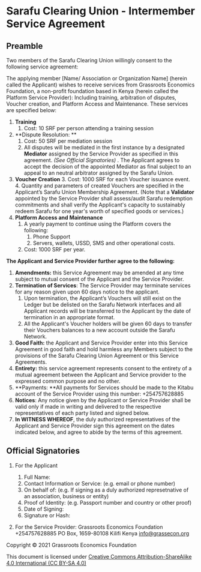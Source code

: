 # Sarafu Clearing Union - Intermember Service Agreement

## Preamble

Two members of the Sarafu Clearing Union willingly consent to the following service agreement:

The applying member [Name/ Association or Organization Name] (herein called the Applicant) wishes to receive services from Grassroots Economics Foundation, a non-profit foundation based in Kenya (herein called the Platform Service Provider): Including training, arbitration of disputes, Voucher creation, and Platform Access and Maintenance. These services are specified below:


1. **Training**
    1. Cost: 10 SRF per person attending a training session
2. **Dispute Resolution: **
    1. Cost: 50 SRF per mediation session
    2. All disputes will be mediated in the first instance by a designated **Mediator** assigned by the Service Provider as specified in this agreement. _(See Official Signatories)_ . The Applicant agrees to accept the decision of the appointed Mediator as final subject to an appeal to an neutral arbitrator assigned by the Sarafu Union.
1. **Voucher Creation**
    3. Cost: 1000 SRF for each Voucher issuance event. 
    4. Quantity and parameters of created Vouchers are specified in the Applicant’s Sarafu Union Membership Agreement. (Note that a **Validator** appointed by the Service Provider shall assess/audit Sarafu redemption commitments and shall verify the Applicant's capacity to sustainably redeem Sarafu for one year's worth of specified goods or services.) 
1. **Platform Access and Maintenance**
    1. A yearly payment to continue using the Platform covers the following:
        1. Phone Support
        2. Servers, wallets, USSD, SMS and other operational costs. 
    1. Cost: 1000 SRF per year.

**The Applicant and Service Provider further agree to the following:**

1. **Amendments:** this Service Agreement may be amended at any time subject to mutual consent of the Applicant and the Service Provider.
2. **Termination of Services**: The Service Provider may terminate services for any reason given upon 60 days notice to the applicant. 
    1. Upon termination, the Applicant’s Vouchers will still exist on the Ledger but be delisted on the Sarafu Network interfaces and all Applicant records will be transferred to the Applicant by the date of termination in an appropriate format.
    2. All the Applicant's Voucher holders will be given 60 days to transfer their Vouchers balances to a new account outside the Sarafu Network.
3. **Good Faith:** the Applicant and Service Provider enter into this Service Agreement in good faith and hold harmless any Members subject to the provisions of the Sarafu Clearing Union Agreement or this Service Agreements.
4. **Entirety:** this service agreement represents consent to the entirety of a mutual agreement between the Applicant and Service provider to the expressed common purpose and no other.
5. **Payments: **All payments for Services should be made to the Kitabu account of the Service Provider using this number: +254757628885
6. **Notices**: Any notice given by the Applicant or Service Provider shall be valid only if made in writing and delivered to the respective representatives of each party listed and signed below.
7. **In WITNESS WHEREOF**, the duly authorized representatives of the Applicant and Service Provider sign this agreement on the dates indicated below, and agree to abide by the terms of this agreement. 
## Official Signatories
1. For the Applicant
    1. Full Name:
    1. Contact Information or Service: (e.g. email or phone number)
    1. On behalf of: (e.g. If signing as a duly authorized represetnative of an association, business or entity)
    1. Proof of Identity: (e.g. Passport number and country or other proof)
    1. Date of Signing:
    1. Signature or Hash:

1. For the Service Provider: Grassroots Economics Foundation +254757628885 PO Box, 1659-80108  Kilifi Kenya [info@grassecon.org](mailto:info@grassecon.org) 


Copyright © 2021 Grassroots Economics Foundation

This document is licensed under [Creative Commons Attribution-ShareAlike 4.0 International (CC BY-SA 4.0)](https://creativecommons.org/licenses/by-sa/4.0/ )
